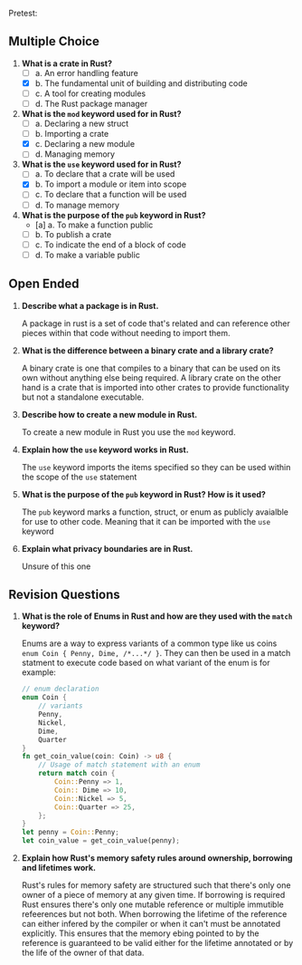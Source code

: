 Pretest: 
## Multiple Choice

1. **What is a crate in Rust?**
    - [ ] a. An error handling feature
    - [x] b. The fundamental unit of building and distributing code
    - [ ] c. A tool for creating modules
    - [ ] d. The Rust package manager

2. **What is the `mod` keyword used for in Rust?**
    - [ ] a. Declaring a new struct
    - [ ] b. Importing a crate
    - [x] c. Declaring a new module
    - [ ] d. Managing memory

3. **What is the `use` keyword used for in Rust?**
    - [ ] a. To declare that a crate will be used
    - [x] b. To import a module or item into scope
    - [ ] c. To declare that a function will be used
    - [ ] d. To manage memory

4. **What is the purpose of the `pub` keyword in Rust?**
    - [a] a. To make a function public
    - [ ] b. To publish a crate
    - [ ] c. To indicate the end of a block of code
    - [ ] d. To make a variable public

## Open Ended

1. **Describe what a package is in Rust.**

    A package in rust is a set of code that's related and can reference other pieces within that code without needing to import them.

2. **What is the difference between a binary crate and a library crate?**
    
    A binary crate is one that compiles to a binary that can be used on its own without anything else being required.
    A library crate on the other hand is a crate that is imported into other crates to provide functionality but not a standalone executable.

3. **Describe how to create a new module in Rust.**
    
    To create a new module in Rust you use the `mod` keyword.

4. **Explain how the `use` keyword works in Rust.**

    The `use` keyword imports the items specified so they can be used within the scope of the `use` statement

5. **What is the purpose of the `pub` keyword in Rust? How is it used?**

    The `pub` keyword marks a function, struct, or enum as publicly avaialble for use to other code. Meaning that it can be imported with the `use` keyword

6. **Explain what privacy boundaries are in Rust.**

    Unsure of this one

## Revision Questions

1. **What is the role of Enums in Rust and how are they used with the `match` keyword?**
    
    Enums are a way to express variants of a common type like us coins `enum Coin { Penny, Dime, /*...*/ }`.
    They can then be used in a match statment to execute code based on what variant of the enum is for example:
    ```rust
    // enum declaration
    enum Coin {
        // variants
        Penny,
        Nickel,
        Dime,
        Quarter
    }
    fn get_coin_value(coin: Coin) -> u8 {
        // Usage of match statement with an enum
        return match coin {
            Coin::Penny => 1,
            Coin:: Dime => 10,
            Coin::Nickel => 5,
            Coin::Quarter => 25,
        };
    }
    let penny = Coin::Penny;
    let coin_value = get_coin_value(penny);
    ``` 

2. **Explain how Rust's memory safety rules around ownership, borrowing and lifetimes work.**

    Rust's rules for memory safety are structured such that there's only one owner of a piece of memory at any given time.
    If borrowing is required Rust ensures there's only one mutable reference or multiple immutible refeerences but not both.
    When borrowing the lifetime of the reference can either infered by the compiler or when it can't must be annotated explicitly.
    This ensures that the memory ebing pointed to by the reference is guaranteed to be valid either for the lifetime annotated or by the life of the owner of that data.
